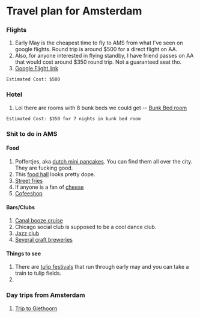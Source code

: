 # Travel plan for Amsterdam

### Flights
1) Early May is the cheapest time to fly to AMS from what I've seen on google flights. Round trip is around $500 for a direct flight on AA. 
2) Also, for anyone interested in flying standby, I have friend passes on AA that would cost around $350 round trip. Not a guaranteed seat tho.
3) [Google Flight link](https://www.google.com/travel/flights/search?tfs=CBwQAhoeagcIARIDREZXEgoyMDIyLTA1LTA2cgcIARIDQU1TGh5qBwgBEgNBTVMSCjIwMjItMDUtMTJyBwgBEgNERldwAYIBCwj___________8BQAFIAZgBAQ)

`Estimated Cost: $500`

### Hotel
1) Lol there are rooms with 8 bunk beds we could get -- [Bunk Bed room](https://www.expedia.com/Amsterdam-Hotels-WOW-Hostel-Amsterdam.h8783947.Hotel-Information?chkin=2022-05-06&chkout=2022-05-13&x_pwa=1&rfrr=HSR&pwa_ts=1644986698468&referrerUrl=aHR0cHM6Ly93d3cuZXhwZWRpYS5jb20vSG90ZWwtU2VhcmNo&useRewards=false&rm1=a8&regionId=178229&destination=Amsterdam+%28and+vicinity%29%2C+North+Holland%2C+Netherlands&destType=MARKET&neighborhoodId=178345&sort=RECOMMENDED&top_dp=341&top_cur=USD&semdtl=&userIntent=&selectedRoomType=229226027&selectedRatePlan=268308812)

`Estimated Cost: $350 for 7 nights in bunk bed room`

### Shit to do in AMS
#### Food
1) Poffertjes, aka [dutch mini pancakes](https://pudgefactor.com/poffertjes-dutch-mini-pancakes/). You can find them all over the city. They are fucking good.
2) This [food hall](https://foodhallen.nl/amsterdam/food-and-drinks) looks pretty dope.
3) [Street fries](https://rorymoulton.com/amsterdam-french-fries-frites-frieten/)
4) If anyone is a fan of [cheese](https://www.tripadvisor.com/Restaurant_Review-g188590-d1193265-Reviews-Het_Karbeel-Amsterdam_North_Holland_Province.html)
5) [Cofeeshop](https://www.tripadvisor.com/Attraction_Review-g188590-d7771319-Reviews-Paradox_Coffeeshop-Amsterdam_North_Holland_Province.html)
#### Bars/Clubs
1) [Canal booze cruise](https://weareamsterdam.com/product/amsterdam-booze-cruise/)
2) Chicago social club is supposed to be a cool dance club.
3) [Jazz club](http://www.jazz-cafe-alto.nl/)
4) [Several craft breweries](https://www.cntraveler.com/stories/2014-01-28/amsterdam-best-beer-craft-breweries)
#### Things to see
1) There are [tulip festivals](https://tulipfestivalamsterdam.com/event/tulp-festival/) that run through early may and you can take a train to tulip fields.
2)
### Day trips from Amsterdam
1) [Trip to Giethoorn](https://www.viator.com/tours/Amsterdam/Giethoorn-Day-Trip-from-Amsterdam/d525-39989P1)

